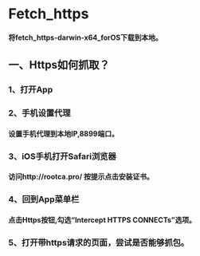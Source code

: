 # Fetch_https

####     将fetch_https-darwin-x64_forOS下载到本地。

##   一、Https如何抓取？

###       1、打开App
###       2、手机设置代理

####            设置手机代理到本地IP,8899端口。

###       3、iOS手机打开Safari浏览器
####           访问http://rootca.pro/ 按提示点击安装证书。

###       4、回到App菜单栏
####           点击Https按钮,勾选“Intercept HTTPS CONNECTs”选项。

###       5、打开带https请求的页面，尝试是否能够抓包。
